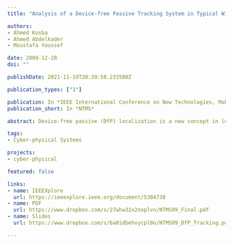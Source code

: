 ```yaml
---
title: "Analysis of a Device-free Passive Tracking System in Typical Wireless Environments"

authors:
- Ahmed Kosba
- Ahmed Abdelkader
- Moustafa Youssef

date: 2009-12-20
doi: ""

publishDate: 2021-11-19T20:39:58.233580Z

publication_types: ["1"]

publication: In *IEEE International Conference on New Technologies, Mobility and Security*
publication_short: In *NTMS*

abstract: Device-free passive (DfP) localization is a new concept in location determination where the tracked entity does not carry any device nor participate actively in the localization process. A DfP system operates by processing the received physical signal of a wireless transmitter at one or more monitoring points. The previously introduced DfP system was shown to enable the tracking of a single intruder with high accuracy in a highly controlled WLAN environment. In this paper, we propose and analyze different algorithms for DfP tracking in a typical indoor WLAN environment, rich in multipath. We also study the effect of the temporal and spatial changes in the environment on the accuracy of the system. In addition, we evaluate the effect of the different configurations of the wireless equipment placement on the DfP localization accuracy. Our results show that our proposed techniques can accurately track the user in typical environments, thus enabling a large number of DfP applications.

tags:
- Cyber-physical Systems

projects:
- cyber-physical

featured: false

links:
- name: IEEEXplore
  url: https://ieeexplore.ieee.org/document/5384738
- name: PDF
  url: https://www.dropbox.com/s/27whw32x2noplvn/NTMS09_Final.pdf
- name: Slides
  url: https://www.dropbox.com/s/6a0idbehvycpl0o/NTMS09_DfP_Tracking.pdf

---
```


